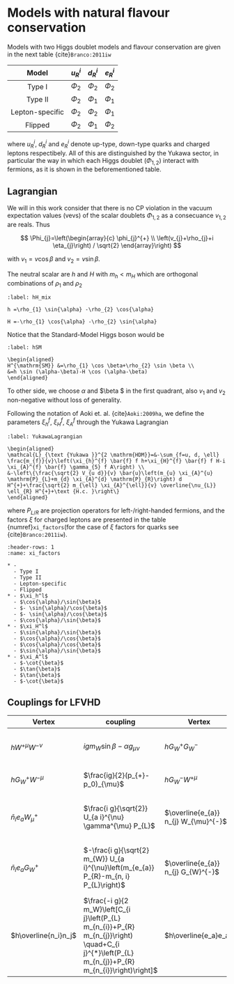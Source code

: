 # Models with natural flavour conservation

Models with two Higgs doublet models and flavour conservation are given in the next table {cite}`Branco:2011iw`


|    **Model**     |  $u_{R}^{i}$   | $d_{R}^{i}$  |  $e_{R}^{i}$   |
| :------------:   | :-------------: |:------------: | :-------------: |
| Type I           | $\Phi_{2}$ | $\Phi_{2}$ | $\Phi_{2}$ | 
| Type II          | $\Phi_{2}$ | $\Phi_{1}$ | $\Phi_{1}$ | 
|  Lepton-specific | $\Phi_{2}$ | $\Phi_{2}$ | $\Phi_{1}$ | 
|      Flipped     | $\Phi_{2}$ | $\Phi_{1}$ | $\Phi_{2}$ | 

where $u_{R}^{i}$, $d_{R}^{i}$ and $e_{R}^{i}$ denote up-type, down-type quarks and charged leptons respectibely. All of this are distinguished by the Yukawa sector, in particular the way in which each Higgs doublet ($\Phi_{1,2}$) interact with fermions, as it is shown in the beforementioned table. 

## Lagrangian

We will in this work consider that there is no CP violation in the vacuum expectation values (vevs) of the scalar doublets $\Phi_{1,2}$ as a consecuance $v_{1,2}$ are reals. Thus

$$
\Phi_{j}=\left(\begin{array}{c}
\phi_{j}^{+} \\
\left(v_{j}+\rho_{j}+i \eta_{j}\right) / \sqrt{2}
\end{array}\right)
$$

with $v_1 = v \cos{\beta}$ and $v_2 = v \sin{\beta}$. 

The neutral scalar are $h$ and $H$ with $m_h < m_H$ which are orthogonal combinations of $\rho_1$ and $\rho_2$ 

```{math}
:label: hH_mix

h =\rho_{1} \sin{\alpha} -\rho_{2} \cos{\alpha}

H =-\rho_{1} \cos{\alpha} -\rho_{2} \sin{\alpha}
```

Notice that the Standard-Model Higgs boson would be

```{math}
:label: hSM

\begin{aligned}
H^{\mathrm{SM}} &=\rho_{1} \cos \beta+\rho_{2} \sin \beta \\
&=h \sin (\alpha-\beta)-H \cos (\alpha-\beta)
\end{aligned}
```

To other side, we choose $\alpha$ and $\beta $ in the first quadrant, also $v_1$ and $v_2$ non-negative without loss of generality. 

Following the notation of Aoki et. al. {cite}`Aoki:2009ha`, we define the parameters $\xi_h^f$, $\xi_H^f$, $\xi_A^f$ through the Yukawa Lagrangian

```{math}
:label: YukawaLagrangian

\begin{aligned}
\mathcal{L}_{\text {Yukawa }}^{2 \mathrm{HDM}}=&-\sum_{f=u, d, \ell} \frac{m_{f}}{v}\left(\xi_{h}^{f} \bar{f} f h+\xi_{H}^{f} \bar{f} f H-i \xi_{A}^{f} \bar{f} \gamma_{5} f A\right) \\
&-\left\{\frac{\sqrt{2} V_{u d}}{v} \bar{u}\left(m_{u} \xi_{A}^{u} \mathrm{P}_{L}+m_{d} \xi_{A}^{d} \mathrm{P}_{R}\right) d H^{+}+\frac{\sqrt{2} m_{\ell} \xi_{A}^{\ell}}{v} \overline{\nu_{L}} \ell_{R} H^{+}+\text {H.c. }\right\}
\end{aligned}
```

where $P_{L/R}$ are projection operators for left-/right-handed fermions, and the factors $\xi$ for charged leptons are presented in the table  {numref}`xi_factors`(for the case of $\xi$ factors for quarks see {cite}`Branco:2011iw`).

```{list-table}
:header-rows: 1
:name: xi_factors

* - 
  - Type I 
  - Type II
  - Lepton-specific
  - Flipped 
* - $\xi_h^l$
  - $\cos{\alpha}/\sin{\beta}$
  - $- \sin{\alpha}/\cos{\beta}$
  - $- \sin{\alpha}/\cos{\beta}$
  - $\cos{\alpha}/\sin{\beta}$
* - $\xi_H^l$
  - $\sin{\alpha}/\sin{\beta}$
  - $\cos{\alpha}/\cos{\beta}$
  - $\cos{\alpha}/\cos{\beta}$
  - $\sin{\alpha}/\sin{\beta}$
* - $\xi_A^l$
  - $-\cot{\beta}$
  - $\tan{\beta}$
  - $\tan{\beta}$
  - $-\cot{\beta}$
```

## Couplings for LFVHD


|Vertex|coupling|Vertex|coupling|
|-------------------------------------------------|------------------------------------------------------------------------------------------------------------------------------|------------------------------------------------------|---------------------------------------------------------------------------------------------------------------------------------|
|$h W^{+\mu} W^{-\nu}$|$i g m_{W}\sin{\beta - \alpha} g_{\mu \nu}$|$h G_{W}^{+} G_{W}^{-}$|$\frac{-i m_h^2}{2 s_W m_W} \sin{\beta - \alpha}$|
|$h G_{W}^{+} {W}^{-\mu}$|$\frac{ig}{2}(p_{+}- p_0)_{\mu}$|$h G_{W}^{-} W^{+\mu}$|$\frac{i g}{2}\left(p_{0}-p_{-}\right)_{\mu}$|
|$\bar{n}_{i} e_{a} W_{\mu}^{+}$|$\frac{i g}{\sqrt{2}} U_{a i}^{\nu} \gamma^{\mu} P_{L}$|$\overline{e_{a}} n_{j} W_{\mu}^{-}$|$\frac{i g}{\sqrt{2}} U_{a j}^{\nu *} \gamma^{\mu} P_{L}$|
|$\bar{n}_{i} e_{a} G_{W}^{+}$|$-\frac{i g}{\sqrt{2} m_{W}} U_{a i}^{\nu}\left(m_{e_{a}} P_{R}-m_{n, i} P_{L}\right)$|$\overline{e_{a}} n_{j} G_{W}^{-}$|$-\frac{i g}{\sqrt{2} m_{W}} U_{a j}^{\nu *}\left(m_{e_{a}} P_{L}-m_{n, j} P_{R}\right)$|
|$h\overline{n_i}n_j$|$\frac{-i g}{2 m_W}\left[C_{i j}\left(P_{L} m_{n_{i}}+P_{R} m_{n_{j}}\right) \quad+C_{i j}^{*}\left(P_{L} m_{n_{j}}+P_{R} m_{n_{i}}\right)\right]$|$h\overline{e_a}e_a$|$\frac{-ig m_{e_a}}{2 m_W}$|
